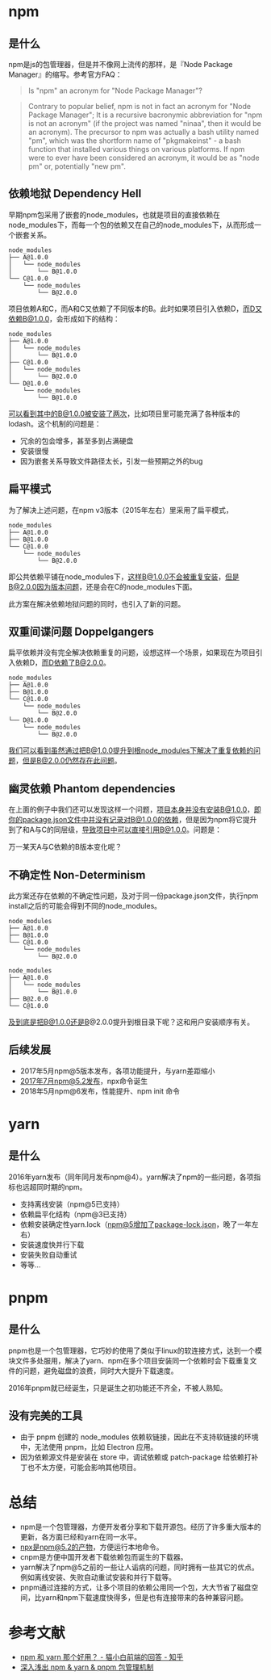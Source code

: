 # npm
## 是什么
npm是js的包管理器，但是并不像网上流传的那样，是『Node Package Manager』的缩写。参考官方FAQ：

>Is "npm" an acronym for "Node Package Manager"?

>Contrary to popular belief, npm is not in fact an acronym for "Node Package Manager"; It is a recursive bacronymic abbreviation for "npm is not an acronym" (if the project was named "ninaa", then it would be an acronym). The precursor to npm was actually a bash utility named "pm", which was the shortform name of "pkgmakeinst" - a bash function that installed various things on various platforms. If npm were to ever have been considered an acronym, it would be as "node pm" or, potentially "new pm".

## 依赖地狱 Dependency Hell

早期npm包采用了嵌套的node_modules，也就是项目的直接依赖在node_modules下，而每一个包的依赖又在自己的node_modules下，从而形成一个嵌套关系。

```
node_modules
├── A@1.0.0
│   └── node_modules
│       └── B@1.0.0
└── C@1.0.0
    └── node_modules
        └── B@2.0.0
```

项目依赖A和C，而A和C又依赖了不同版本的B。此时如果项目引入依赖D，而D又依赖B@1.0.0，会形成如下的结构：

```
node_modules
├── A@1.0.0
│   └── node_modules
│       └── B@1.0.0
├── C@1.0.0
│   └── node_modules
│       └── B@2.0.0
└── D@1.0.0
    └── node_modules
        └── B@1.0.0
```
可以看到其中的B@1.0.0被安装了两次，比如项目里可能充满了各种版本的lodash。这个机制的问题是：

- 冗余的包会增多，甚至多到占满硬盘
- 安装很慢
- 因为嵌套关系导致文件路径太长，引发一些预期之外的bug

## 扁平模式
为了解决上述问题，在npm v3版本（2015年左右）里采用了扁平模式，

```
node_modules
├── A@1.0.0
├── B@1.0.0
└── C@1.0.0
    └── node_modules
        └── B@2.0.0
```
即公共依赖平铺在node_modules下，这样B@1.0.0不会被重复安装，但是B@2.0.0因为版本问题，还是会在C的node_modules下面。

此方案在解决依赖地狱问题的同时，也引入了新的问题。

## 双重间谍问题 Doppelgangers

扁平依赖并没有完全解决依赖重复的问题，设想这样一个场景，如果现在为项目引入依赖D，而D依赖了B@2.0.0。

```
node_modules
├── A@1.0.0
├── B@1.0.0
└── C@1.0.0
    └── node_modules
        └── B@2.0.0
└── D@1.0.0
    └── node_modules
        └── B@2.0.0
```

我们可以看到虽然通过把B@1.0.0提升到根node_modules下解决了重复依赖的问题，但是B@2.0.0仍然存在此问题。

## 幽灵依赖 Phantom dependencies

在上面的例子中我们还可以发现这样一个问题，项目本身并没有安装B@1.0.0，即你的package.json文件中并没有记录对B@1.0.0的依赖，但是因为npm将它提升到了和A与C的同层级，导致项目中可以直接引用B@1.0.0。问题是：

万一某天A与C依赖的B版本变化呢？

## 不确定性 Non-Determinism
此方案还存在依赖的不确定性问题，及对于同一份package.json文件，执行npm install之后的可能会得到不同的node_modules。

```
node_modules
├── A@1.0.0
├── B@1.0.0
└── C@1.0.0
    └── node_modules
        └── B@2.0.0

node_modules
├── A@1.0.0
│   └── node_modules
│       └── B@1.0.0
├── B@2.0.0
└── C@1.0.0
```

及到底是把B@1.0.0还是B@2.0.0提升到根目录下呢？这和用户安装顺序有关。

## 后续发展
- 2017年5月npm@5版本发布，各项功能提升，与yarn差距缩小
- 2017年7月npm@5.2发布，npx命令诞生
- 2018年5月npm@6发布，性能提升、npm init <pkg>命令

# yarn
## 是什么
2016年yarn发布（同年同月发布npm@4）。yarn解决了npm的一些问题，各项指标也远超同时期的npm。
- 支持离线安装（npm@5已支持）
- 依赖扁平化结构（npm@3已支持）
- 依赖安装确定性yarn.lock（npm@5增加了package-lock.json，晚了一年左右）
- 安装速度快并行下载
- 安装失败自动重试
- 等等...
# pnpm

## 是什么
pnpm也是一个包管理器，它巧妙的使用了类似于linux的软连接方式，达到一个模块文件多处服用，解决了yarn、npm在多个项目安装同一个依赖时会下载重复文件的问题，避免磁盘的浪费，同时大大提升下载速度。

2016年pnpm就已经诞生，只是诞生之初功能还不齐全，不被人熟知。

## 没有完美的工具
- 由于 pnpm 创建的 node_modules 依赖软链接，因此在不支持软链接的环境中，无法使用 pnpm，比如 Electron 应用。
- 因为依赖源文件是安装在 store 中，调试依赖或 patch-package 给依赖打补丁也不太方便，可能会影响其他项目。


# 总结
- npm是一个包管理器，方便开发者分享和下载开源包。经历了许多重大版本的更新，各方面已经和yarn在同一水平。
- npx是npm@5.2的产物，方便运行本地命令。
- cnpm是方便中国开发者下载依赖包而诞生的下载器。
- yarn解决了npm@5之前的一些让人诟病的问题，同时拥有一些其它的优点。例如离线安装、失败自动重试安装和并行下载等。
- pnpm通过连接的方式，让多个项目的依赖公用同一个包，大大节省了磁盘空间，比yarn和npm下载速度快得多，但是也有连接带来的各种兼容问题。

# 参考文献

- [npm 和 yarn 那个好用？ - 猫小白前端的回答 - 知乎](
https://www.zhihu.com/question/279744446/answer/2426488118)
- [深入浅出 npm & yarn & pnpm 包管理机制](https://zhuanlan.zhihu.com/p/526257537)